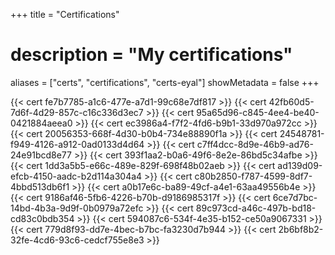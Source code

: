 +++
title = "Certifications"
# description = "My certifications"
aliases = ["certs", "certifications", "certs-eyal"]
showMetadata = false
+++

{{< cert fe7b7785-a1c6-477e-a7d1-99c68e7df817 >}} <!-- GOLDEN Kubestronaut -->
{{< cert 42fb60d5-7d6f-4d29-857c-c16c336d3ec7 >}} <!-- Kubestronaut -->
{{< cert 95a65d96-c845-4ee4-be40-0421884aeea0 >}} <!-- GCP Pro Cloud Architect -->
{{< cert ec3986a4-f7f2-4fd6-b9b1-33d970a972cc >}} <!-- GCP Authorized Trainer -->
{{< cert 20056353-668f-4d30-b0b4-734e88890f1a >}} <!-- CKA -->
{{< cert 24548781-f949-4126-a912-0ad0133d4d64 >}} <!-- CKS -->
{{< cert c7ff4dcc-8d9e-46b9-ad76-24e91bcd8e77 >}} <!-- CKAD -->
{{< cert 393f1aa2-b0a6-49f6-8e2e-86bd5c34afbe >}} <!-- KCSA -->
{{< cert 1dd3a5b5-e66c-489e-829f-698f48b02aeb >}} <!-- KCNA -->
{{< cert ad139d09-efcb-4150-aadc-b2d114a304a4 >}} <!-- LFCS -->
{{< cert c80b2850-f787-4599-8df7-4bbd513db6f1 >}} <!-- ICA -->
{{< cert a0b17e6c-ba89-49cf-a4e1-63aa49556b4e >}} <!-- CCA-->
{{< cert 9186af46-5fb6-4226-b70b-d9186985317f >}} <!-- PCA -->
{{< cert 6ce7d7bc-14bd-4b3a-9d9f-0b0979a72efc >}} <!-- CGOA -->
{{< cert 89c973cd-a46c-497b-bd18-cd83c0bdb354 >}} <!-- OTCA -->
{{< cert 594087c6-534f-4e35-b152-ce50a9067331 >}} <!-- CAPA -->
{{< cert 779d8f93-dd7e-4bec-b7bc-fa3230d7b944 >}} <!-- KCA -->
{{< cert 2b6bf8b2-32fe-4cd6-93c6-cedcf755e8e3 >}} <!-- CBA -->
